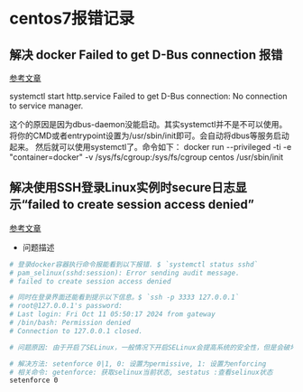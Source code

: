# centos7报错记录

## 解决 docker Failed to get D-Bus connection 报错

[参考文章](https://www.cnblogs.com/as007012/p/10042387.html)

systemctl start http.service
Failed to get D-Bus connection: No connection to service manager.

   这个的原因是因为dbus-daemon没能启动。其实systemctl并不是不可以使用。将你的CMD或者entrypoint设置为/usr/sbin/init即可。会自动将dbus等服务启动起来。
   然后就可以使用systemctl了。命令如下：
   docker run --privileged  -ti -e "container=docker"  -v /sys/fs/cgroup:/sys/fs/cgroup  centos  /usr/sbin/init

## 解决使用SSH登录Linux实例时secure日志显示“failed to create session access denied”

[参考文章](https://help.aliyun.com/zh/ecs/the-secure-log-entry-failed-to-create-session-access-denied-is-displayed-when-you-log-on-to-a-linux-instance-through-ssh)

- 问题描述

```bash
# 登录docker容器执行命令报能看到以下报错. $ `systemctl status sshd`
# pam_selinux(sshd:session): Error sending audit message.
# failed to create session access denied

# 同时在登录界面还能看到提示以下信息。$ `ssh -p 3333 127.0.0.1`
# root@127.0.0.1's password: 
# Last login: Fri Oct 11 05:50:17 2024 from gateway
# /bin/bash: Permission denied
# Connection to 127.0.0.1 closed.

# 问题原因: 由于开启了SELinux，一般情况下开启SELinux会提高系统的安全性，但是会破坏操作系统的文件，从而造成系统异常。

# 解决方法: setenforce 0|1, 0: 设置为permissive, 1: 设置为enforcing
# 相关命令: getenforce: 获取selinux当前状态, sestatus :查看selinux状态
setenforce 0
```
